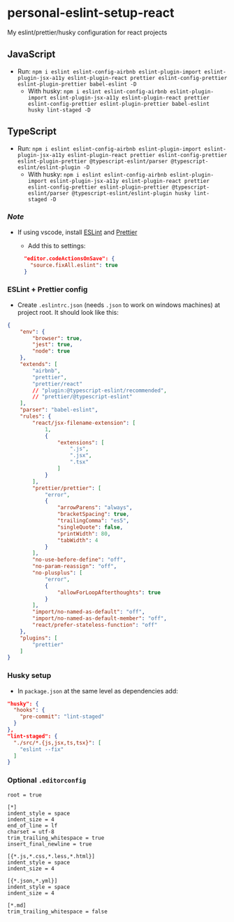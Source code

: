 # personal-eslint-setup-react
My eslint/prettier/husky configuration for react projects

## JavaScript
- Run: `npm i eslint eslint-config-airbnb eslint-plugin-import eslint-plugin-jsx-a11y eslint-plugin-react prettier eslint-config-prettier eslint-plugin-prettier babel-eslint -D`
  - With husky: `npm i eslint eslint-config-airbnb eslint-plugin-import eslint-plugin-jsx-a11y eslint-plugin-react prettier eslint-config-prettier eslint-plugin-prettier babel-eslint husky lint-staged -D`
  
## TypeScript
- Run: `npm i eslint eslint-config-airbnb eslint-plugin-import eslint-plugin-jsx-a11y eslint-plugin-react prettier eslint-config-prettier eslint-plugin-prettier @typescript-eslint/parser @typescript-eslint/eslint-plugin -D`
  - With husky: `npm i eslint eslint-config-airbnb eslint-plugin-import eslint-plugin-jsx-a11y eslint-plugin-react prettier eslint-config-prettier eslint-plugin-prettier @typescript-eslint/parser @typescript-eslint/eslint-plugin husky lint-staged -D`

### _Note_
- If using vscode, install [ESLint](https://marketplace.visualstudio.com/items?itemName=dbaeumer.vscode-eslint) and [Prettier](https://marketplace.visualstudio.com/items?itemName=esbenp.prettier-vscode)
  - Add this to settings:
  
  ```json
    "editor.codeActionsOnSave": {
      "source.fixAll.eslint": true
    }
  ```
### ESLint + Prettier config
- Create `.eslintrc.json` (needs `.json` to work on windows machines) at project root. It should look like this:
```json
{
    "env": {
        "browser": true,
        "jest": true,
        "node": true
    },
    "extends": [
        "airbnb",
        "prettier",
        "prettier/react"
        // "plugin:@typescript-eslint/recommended",
        // "prettier/@typescript-eslint"
    ],
    "parser": "babel-eslint",
    "rules": {
        "react/jsx-filename-extension": [
            1,
            {
                "extensions": [
                    ".js",
                    ".jsx",
                    ".tsx"
                ]
            }
        ],
        "prettier/prettier": [
            "error",
            {
                "arrowParens": "always",
                "bracketSpacing": true,
                "trailingComma": "es5",
                "singleQuote": false,
                "printWidth": 80,
                "tabWidth": 4
            }
        ],
        "no-use-before-define": "off",
        "no-param-reassign": "off",
        "no-plusplus": [
            "error",
            {
                "allowForLoopAfterthoughts": true
            }
        ],
        "import/no-named-as-default": "off",
        "import/no-named-as-default-member": "off",
        "react/prefer-stateless-function": "off"
    },
    "plugins": [
        "prettier"
    ]
}
```
### Husky setup
- In `package.json` at the same level as dependencies add:
```json
"husky": {
  "hooks": {
    "pre-commit": "lint-staged"
  }
},
"lint-staged": {
  "./src/*.{js,jsx,ts,tsx}": [
    "eslint --fix"
  ]
}
```

### Optional `.editorconfig`
```
root = true

[*]
indent_style = space
indent_size = 4
end_of_line = lf
charset = utf-8
trim_trailing_whitespace = true
insert_final_newline = true

[{*.js,*.css,*.less,*.html}]
indent_style = space
indent_size = 4

[{*.json,*.yml}]
indent_style = space
indent_size = 4

[*.md]
trim_trailing_whitespace = false
```
